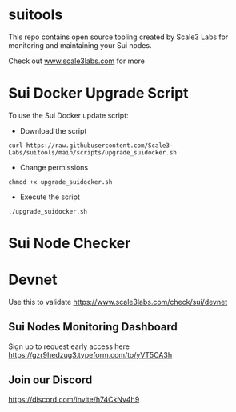 # suitools

This repo contains open source tooling created by Scale3 Labs for monitoring and maintaining your Sui nodes. 

Check out www.scale3labs.com for more

# Sui Docker Upgrade Script

To use the Sui Docker update script:

- Download the script

```script
curl https://raw.githubusercontent.com/Scale3-Labs/suitools/main/scripts/upgrade_suidocker.sh 
```

- Change permissions
```
chmod +x upgrade_suidocker.sh
```
- Execute the script
```
./upgrade_suidocker.sh
```

# Sui Node Checker
# Devnet 
Use this to validate
https://www.scale3labs.com/check/sui/devnet

## Sui Nodes Monitoring Dashboard
Sign up to request early access here https://gzr9hedzug3.typeform.com/to/yVT5CA3h

## Join our Discord 
https://discord.com/invite/h74CkNv4h9

